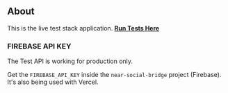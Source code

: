## About

This is the live test stack application. [**Run Tests Here**](https://near.org/wendersonpires.near/widget/NearSocialBridgeTests)

### FIREBASE API KEY

The Test API is working for production only.

Get the `FIREBASE_API_KEY` inside the `near-social-bridge` project (Firebase). It's also being used with Vercel.
